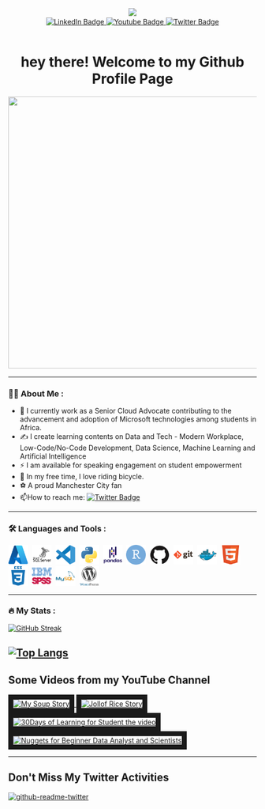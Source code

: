 <div id="header" align="center">
  <img src="https://media.giphy.com/media/M9gbBd9nbDrOTu1Mqx/giphy.gif" width="100"/>
</div>
<div id="badges" align="center">
  <a href="https://linkedin.com/in/olanrewaju-oyinbooke">
    <img src="https://img.shields.io/badge/LinkedIn-blue?style=for-the-badge&logo=linkedin&logoColor=white" alt="LinkedIn Badge"/>
  </a>
  <a href="https://youtube.com/c/theoyinbooke">
    <img src="https://img.shields.io/badge/YouTube-red?style=for-the-badge&logo=youtube&logoColor=white" alt="Youtube Badge"/>
  </a>
  <a href="https://twitter.com/theoyinbooke">
    <img src="https://img.shields.io/badge/Twitter-blue?style=for-the-badge&logo=twitter&logoColor=white" alt="Twitter Badge"/>
  </a>
</div>
<div id="badges2" align="center">
<img src="https://komarev.com/ghpvc/?username=theoyinbooke&style=flat-square&color=blue" alt=""/>
<h1>
  hey there! Welcome to my Github Profile Page
</h1>
</div>

<div align="center">
  <img src="https://github.com/theoyinbooke/theoyinbooke/blob/main/TheOyinbookedynamicsCon.JPG" width="550" height="550"/>
</div>

---
### :man_technologist: About Me :
- 🥑 I currently work as a Senior Cloud Advocate contributing to the advancement and adoption of Microsoft technologies among students in Africa.
- ✍️ I create learning contents on Data and Tech - Modern Workplace, Low-Code/No-Code Development, Data Science, Machine Learning and Artificial Intelligence
- ⚡ I am available for speaking engagement on student empowerment
- 🚴 In my free time, I love riding bicycle.
- ⚽ A proud Manchester City fan
- :mailbox:How to reach me: [![Twitter Badge](https://img.shields.io/badge/Twitter-blue?style=for-the-badge&logo=twitter&logoColor=white)](https://twitter.com/theoyinbooke)

---

### :hammer_and_wrench: Languages and Tools :
<div>
  <img src="https://github.com/devicons/devicon/blob/master/icons/azure/azure-original.svg" title="Java" alt="Java" width="40" height="40"/>&nbsp;
  <img src="https://github.com/devicons/devicon/blob/master/icons/microsoftsqlserver/microsoftsqlserver-plain-wordmark.svg" title="MS SqlServer" alt="MS SqlServer" width="40" height="40"/>&nbsp;
  <img src="https://github.com/devicons/devicon/blob/master/icons/vscode/vscode-original.svg" title="VSCode"  alt="VSCode" width="40" height="40"/>&nbsp;
  <img src="https://github.com/devicons/devicon/blob/master/icons/python/python-original.svg" title="Python" alt="Python" width="40" height="40"/>&nbsp;
  <img src="https://github.com/devicons/devicon/blob/master/icons/pandas/pandas-original-wordmark.svg" title="Pandas" alt="Pandas" width="40" height="40"/>&nbsp;
  <img src="https://github.com/devicons/devicon/blob/master/icons/rstudio/rstudio-original.svg" title="RStudio" alt="RStudio" width="40" height="40"/>&nbsp;
  <img src="https://github.com/devicons/devicon/blob/master/icons/github/github-original.svg" title="Github" alt="Github" width="40" height="40"/>&nbsp;
  <img src="https://github.com/devicons/devicon/blob/master/icons/git/git-original-wordmark.svg" title="Git" **alt="Git" width="40" height="40"/>&nbsp;
  <img src="https://github.com/devicons/devicon/blob/master/icons/docker/docker-original.svg" title="Docker" alt="Docker" width="40" height="40"/>&nbsp;
  <img src="https://github.com/devicons/devicon/blob/master/icons/html5/html5-original.svg" title="HTML5" alt="HTML" width="40" height="40"/>&nbsp;
  <img src="https://github.com/devicons/devicon/blob/master/icons/css3/css3-plain-wordmark.svg"  title="CSS3" alt="CSS" width="40" height="40"/>&nbsp;
  <img src="https://github.com/devicons/devicon/blob/master/icons/spss/spss-original.svg" title="SPSS" alt="SPSS" width="40" height="40"/>&nbsp;
  <img src="https://github.com/devicons/devicon/blob/master/icons/mysql/mysql-original-wordmark.svg" title="MySQL"  alt="MySQL" width="40" height="40"/>&nbsp;
  <img src="https://github.com/devicons/devicon/blob/master/icons/wordpress/wordpress-original.svg" title="WordPress" alt="WordPress" width="40" height="40"/>
</div>

---
### :fire: My Stats :

[![GitHub Streak](http://github-readme-streak-stats.herokuapp.com?user=theoyinbooke&date_format=M%20j%5B%2C%20Y%5D)](https://git.io/streak-stats)

[![Top Langs](https://github-readme-stats.vercel.app/api/top-langs/?username=theoyinbooke&layout=compact&theme=vision-friendly-dark)](https://github.com/anuraghazra/github-readme-stats)
---
## Some Videos from my YouTube Channel
<a href="https://youtu.be/SLxfHfDhgjI" target="_blank">
 <img src="http://img.youtube.com/vi/SLxfHfDhgjI/hqdefault.jpg" alt="My Soup Story" border="10" />
</a>
<a href="https://youtu.be/9jTJ--DUmYU" target="_blank">
 <img src="http://img.youtube.com/vi/9jTJ--DUmYU/hqdefault.jpg" alt="Jollof Rice Story" border="10" />
</a>
<a href="https://youtu.be/SqDZbvxHbZo" target="_blank">
 <img src="http://img.youtube.com/vi/SqDZbvxHbZo/hqdefault.jpg" alt="30Days of Learning for Student the video" border="10" />
</a>
<a href="https://youtu.be/Xb-q8Rwdv_s" target="_blank">
 <img src="http://img.youtube.com/vi/Xb-q8Rwdv_s/hqdefault.jpg" alt="Nuggets for Beginner Data Analyst and Scientists" border="10" />
</a>

---
## Don't Miss My Twitter Activities
[![github-readme-twitter](https://github-readme-twitter.gazf.vercel.app/api?id=theoyinbooke)](https://github.com/gazf/github-readme-twitter)
